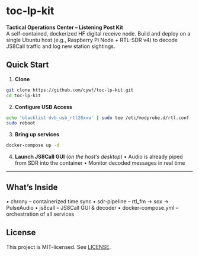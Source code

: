 # toc-lp-kit

**Tactical Operations Center – Listening Post Kit**  
A self-contained, dockerized HF digital receive node.  Build and deploy on a single Ubuntu host (e.g., Raspberry Pi Node + RTL-SDR v4) to decode JS8Call traffic and log new station sightings.

## Quick Start

1. **Clone**  
```bash
git clone https://github.com/cywf/toc-lp-kit.git
cd toc-lp-kit
```

2. **Configure USB Access**
```bash
echo 'blacklist dvb_usb_rtl28xxu' | sudo tee /etc/modprobe.d/rtl.conf
sudo reboot
```

3. **Bring up services**
```bash
docker-compose up -d
```

4. **Launch JS8Call GUI** (_on the host’s desktop_)
•	Audio is already piped from SDR into the container
•	Monitor decoded messages in real time

---

## What’s Inside
•	chrony – containerized time sync
•	sdr-pipeline – rtl_fm → sox → PulseAudio
•	js8call – JS8Call GUI & decoder
•	docker-compose.yml – orchestration of all services

## License
This project is MIT-licensed. See [LICENSE](https://github.com/cywf/toc-lp-kit/blob/main/LICENSE).
